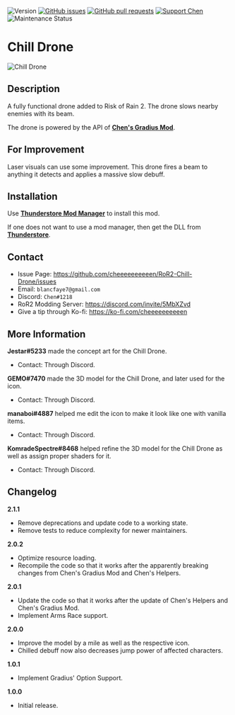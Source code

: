 ![Version](https://img.shields.io/badge/Version-2.1.1-orange)
[![GitHub issues](https://img.shields.io/github/issues/cheeeeeeeeeen/RoR2-Chill-Drone)](https://github.com/cheeeeeeeeeen/RoR2-Chill-Drone/issues)
[![GitHub pull requests](https://img.shields.io/github/issues-pr/cheeeeeeeeeen/RoR2-Chill-Drone)](https://github.com/cheeeeeeeeeen/RoR2-Chill-Drone/pulls)
[![Support Chen](https://img.shields.io/badge/Support-Chen-ff69b4)](https://ko-fi.com/cheeeeeeeeeen)
![Maintenance Status](https://img.shields.io/badge/Maintenance-Inactive-orange)

# Chill Drone

![Chill Drone](https://puu.sh/HSNMg.png)

## Description

A fully functional drone added to Risk of Rain 2. The drone slows nearby enemies with its beam.

The drone is powered by the API of **[Chen's Gradius Mod](https://github.com/cheeeeeeeeeen/RoR2-ChensGradiusMod)**.

## For Improvement
Laser visuals can use some improvement. This drone fires a beam to anything it detects and applies a massive slow debuff.

## Installation

Use **[Thunderstore Mod Manager](https://www.overwolf.com/app/Thunderstore-Thunderstore_Mod_Manager)** to install this mod.

If one does not want to use a mod manager, then get the DLL from **[Thunderstore](https://thunderstore.io/package/Chen/ChillDrone/)**.

## Contact
- Issue Page: https://github.com/cheeeeeeeeeen/RoR2-Chill-Drone/issues
- Email: `blancfaye7@gmail.com`
- Discord: `Chen#1218`
- RoR2 Modding Server: https://discord.com/invite/5MbXZvd
- Give a tip through Ko-fi: https://ko-fi.com/cheeeeeeeeeen


## More Information

**Jestar#5233** made the concept art for the Chill Drone.
- Contact: Through Discord.

**GEMO#7470** made the 3D model for the Chill Drone, and later used for the icon.
- Contact: Through Discord.

**manaboi#4887** helped me edit the icon to make it look like one with vanilla items.
- Contact: Through Discord.

**KomradeSpectre#8468** helped refine the 3D model for the Chill Drone as well as assign proper shaders for it.
- Contact: Through Discord.

## Changelog

**2.1.1**
- Remove deprecations and update code to a working state.
- Remove tests to reduce complexity for newer maintainers.

**2.0.2**
- Optimize resource loading.
- Recompile the code so that it works after the apparently breaking changes from Chen's Gradius Mod and Chen's Helpers.

**2.0.1**
- Update the code so that it works after the update of Chen's Helpers and Chen's Gradius Mod.
- Implement Arms Race support.

**2.0.0**
- Improve the model by a mile as well as the respective icon.
- Chilled debuff now also decreases jump power of affected characters.

**1.0.1**
- Implement Gradius' Option Support.

**1.0.0**
- Initial release.